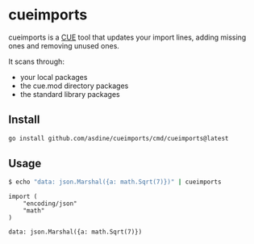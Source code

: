 # cueimports

cueimports is a [CUE](https://github.com/cue-lang/cue) tool that updates your import lines, adding missing ones and removing unused ones.

It scans through:

- your local packages
- the cue.mod directory packages
- the standard library packages

## Install

```bash
go install github.com/asdine/cueimports/cmd/cueimports@latest
```

## Usage

```bash
$ echo "data: json.Marshal({a: math.Sqrt(7)})" | cueimports
```

```
import (
	"encoding/json"
	"math"
)

data: json.Marshal({a: math.Sqrt(7)})
```
